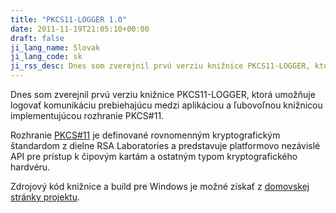 ```yaml
---
title: "PKCS11-LOGGER 1.0"
date: 2011-11-19T21:05:10+00:00
draft: false
ji_lang_name: Slovak
ji_lang_code: sk
ji_rss_desc: Dnes som zverejnil prvú verziu knižnice PKCS11-LOGGER, ktorá umožňuje logovať komunikáciu prebiehajúcu medzi aplikáciou a ľubovoľnou knižnicou implementujúcou rozhranie PKCS#11.
---
```


Dnes som zverejnil prvú verziu knižnice PKCS11-LOGGER, ktorá umožňuje logovať komunikáciu prebiehajúcu medzi aplikáciou a ľubovoľnou knižnicou implementujúcou rozhranie PKCS#11.

Rozhranie [PKCS#11][1] je definované rovnomenným kryptografickým štandardom z dielne RSA Laboratories a predstavuje platformovo nezávislé API pre prístup k čipovým kartám a ostatným typom kryptografického hardvéru.

Zdrojový kód knižnice a build pre Windows je možné získať z [domovskej stránky projektu][2].

[1]: https://en.wikipedia.org/wiki/PKCS_11
[2]: https://github.com/Pkcs11Interop/pkcs11-logger